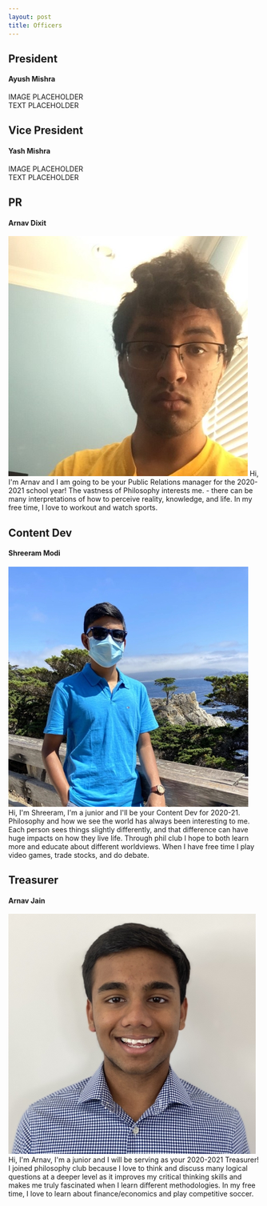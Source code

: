 ```yaml
---
layout: post
title: Officers
---
```

## President
#### Ayush Mishra  
IMAGE PLACEHOLDER  
TEXT PLACEHOLDER  

## Vice President
#### Yash Mishra  
IMAGE PLACEHOLDER  
TEXT PLACEHOLDER  

## PR 
#### Arnav Dixit  
![ArnavD](assets/ArnavD.jpg)
Hi, I'm Arnav and I am going to be your Public Relations manager for the 2020-2021 school year! The vastness of Philosophy interests me. - there can be many interpretations of how to perceive reality, knowledge, and life. In my free time, I love to workout and watch sports.

## Content Dev
#### Shreeram Modi  
![Shreeram](assets/shreeram.jpg)  
Hi, I'm Shreeram, I'm a junior and I'll be your Content Dev for 2020-21. Philosophy and how we see the world has always been interesting to me. Each person sees things slightly differently, and that difference can have huge impacts on how they live life. Through phil club I hope to both learn more and educate about different worldviews. When I have free time I play video games, trade stocks, and do debate.

## Treasurer
#### Arnav Jain  
![ArnavJ](assets/ArnavJ.jpg)  
Hi, I'm Arnav, I'm a junior and I will be serving as your 2020-2021 Treasurer! I joined philosophy club because I love to think and discuss many logical questions at a deeper level as it improves my critical thinking skills and makes me truly fascinated when I learn different methodologies. In my free time, I love to learn about finance/economics and play competitive soccer.
